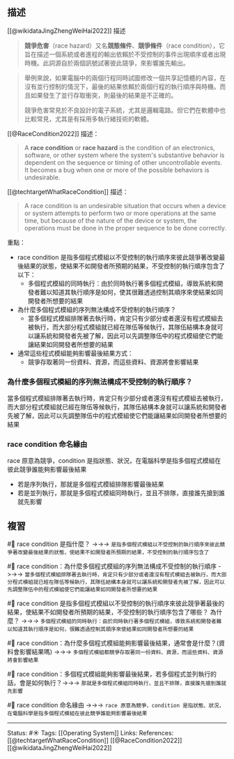 
## 描述
[[@wikidataJingZhengWeiHai2022]] 描述
> **競爭危害**（race hazard）又名**競態條件**、**競爭條件**（race condition），它旨在描述一個系統或者進程的輸出依賴於不受控制的事件出現順序或者出現時機。此詞源自於兩個訊號試著彼此競爭，來影響誰先輸出。

> 舉例來說，如果電腦中的兩個行程同時試圖修改一個共享記憶體的內容，在沒有並行控制的情況下，最後的結果依賴於兩個行程的執行順序與時機。而且如果發生了並行存取衝突，則最後的結果是不正確的。
> 
> 競爭危害常見於不良設計的電子系統，尤其是邏輯電路。但它們在軟體中也比較常見，尤其是有採用多執行緒技術的軟體。

[[@RaceCondition2022]] 描述：
> A **race condition** or **race hazard** is the condition of an electronics, software, or other system where the system's substantive behavior is dependent on the sequence or timing of other uncontrollable events. It becomes a bug when one or more of the possible behaviors is undesirable.

[[@techtargetWhatRaceCondition]] 描述：
> A race condition is an undesirable situation that occurs when a device or system attempts to perform two or more operations at the same time, but because of the nature of the device or system, the operations must be done in the proper sequence to be done correctly.




重點：
- race condition 是指多個程式模組以不受控制的執行順序來彼此競爭著改變最後結果的狀態，使結果不如開發者所預期的結果，不受控制的執行順序包含了以下：
	- 多個程式模組的同時執行：由於同時執行著多個程式模組，導致系統和開發者難以知道其執行順序是如何，使其很難透過控制其順序來使結果如同開發者所想要的結果
- 為什麼多個程式模組的序列無法構成不受控制的執行順序？
	- 當多個程式模組排隊著去執行時，肯定只有少部分或者還沒有程式模組去被執行，而大部分程式模組就已經在隊伍等候執行，其隊伍結構本身就可以讓系統和開發者先被了解，因此可以先調整隊伍中的程式模組使它們能讓結果如同開發者所想要的結果
- 通常這些程式模組能夠影響最後結果方式：
	- 競爭存取著同一份資料、資源，而這些資料、資源將會影響結果


### 為什麼多個程式模組的序列無法構成不受控制的執行順序？
當多個程式模組排隊著去執行時，肯定只有少部分或者還沒有程式模組去被執行，而大部分程式模組就已經在隊伍等候執行，其隊伍結構本身就可以讓系統和開發者先被了解，因此可以先調整隊伍中的程式模組使它們能讓結果如同開發者所想要的結果

### race condition 命名緣由
race 原意為競爭，condition 是指狀態、狀況，在電腦科學是指多個程式模組在彼此競爭誰能夠影響最後結果
- 若是序列執行，那就是多個程式模組排隊影響最後結果
- 若是並列執行，那就是多個程式模組同時執行，並且不排隊，直接誰先搶到誰就先影響
## 複習


#🧠 race condition 是指什麼？ ->->-> `是指多個程式模組以不受控制的執行順序來彼此競爭著改變最後結果的狀態，使結果不如開發者所預期的結果，不受控制的執行順序包含了`

#🧠 race condition：為什麼多個程式模組的序列無法構成不受控制的執行順序 ->->-> `當多個程式模組排隊著去執行時，肯定只有少部分或者還沒有程式模組去被執行，而大部分程式模組就已經在隊伍等候執行，其隊伍結構本身就可以讓系統和開發者先被了解，因此可以先調整隊伍中的程式模組使它們能讓結果如同開發者所想要的結果`


#🧠 race condition 是指多個程式模組以不受控制的執行順序來彼此競爭著最後的結果，使結果不如開發者所預期的結果，不受控制的執行順序包含了哪些？ 為什麼？ ->->-> `多個程式模組的同時執行：由於同時執行著多個程式模組，導致系統和開發者難以知道其執行順序是如何，很難透過控制其順序來使結果如同開發者所想要的結果`

#🧠 race condition：為什麼多個程式模組能夠影響最後結果，通常會是什麼？(資料會影響結果嗎) ->->-> `多個程式模組都競爭存取著同一份資料、資源，而這些資料、資源將會影響結果`


#🧠  race condition：多個程式模組能夠影響最後結果，若多個程式並列執行的話，會是如何執行？->->-> `那就是多個程式模組同時執行，並且不排隊，直接誰先搶到誰就先影響`


#🧠 race condition 命名緣由 ->->-> `race 原意為競爭，condition 是指狀態、狀況，在電腦科學是指多個程式模組在彼此競爭誰能夠影響最後結果`

---
Status: #☀️ 
Tags:
[[Operating System]]
Links:
References:
[[@techtargetWhatRaceCondition]]
[[@RaceCondition2022]]
[[@wikidataJingZhengWeiHai2022]]
